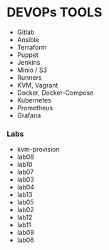 
# DEVOPs TOOLS

- Gitlab
- Ansible
- Terraform
- Puppet
- Jenkins
- Minio / S3
- Runners
- KVM, Vagrant
- Docker, Docker-Compose
- Kubernetes
- Prometheus
- Grafana

### Labs
- kvm-provision
- lab08
- lab10
- lab07
- lab03
- lab04
- lab13
- lab05
- lab02
- lab12
- lab11
- lab09
- lab06

